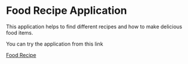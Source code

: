 # Food Recipe Application

This application helps to find different recipes and how to make delicious food items.

You can try the application from this link

[Food Recipe](https://itzzvarun.github.io/Food-Recipe/)
